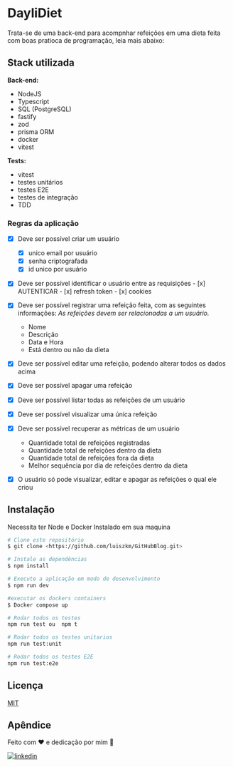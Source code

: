 # DayliDiet
Trata-se de uma back-end para acompnhar refeições em uma dieta feita com boas pratioca de programação, leia mais abaixo:

## Stack utilizada

**Back-end:**
-  NodeJS
- Typescript
- SQL (PostgreSQL)
- fastify
- zod
- prisma ORM
- docker
- vitest

**Tests:**
- vitest
- testes unitários
- testes E2E
- testes de integração
- TDD

### Regras da aplicação

- [X] Deve ser possível criar um usuário
     - [X] unico email por usuário
     - [X] senha criptografada
     - [x] id unico por usuário
- [x] Deve ser possível identificar o usuário entre as requisições
      - [x] AUTENTICAR
      - [x] refresh token
      - [x] cookies
- [x] Deve ser possível registrar uma refeição feita, com as seguintes informações:
    *As refeições devem ser relacionadas a um usuário.*
    - Nome
    - Descrição
    - Data e Hora
    - Está dentro ou não da dieta

- [x] Deve ser possível editar uma refeição, podendo alterar todos os dados acima
- [x] Deve ser possível apagar uma refeição
- [x] Deve ser possível listar todas as refeições de um usuário
- [x] Deve ser possível visualizar uma única refeição
- [x] Deve ser possível recuperar as métricas de um usuário
    - Quantidade total de refeições registradas
    - Quantidade total de refeições dentro da dieta
    - Quantidade total de refeições fora da dieta
    - Melhor sequência por dia de refeições dentro da dieta
- [x] O usuário só pode visualizar, editar e apagar as refeições o qual ele criou


## Instalação

Necessita ter Node e Docker Instalado em sua maquina

```bash
# Clone este repositório
$ git clone <https://github.com/luiszkm/GitHubBlog.git>

# Instale as dependências
$ npm install

# Execute a aplicação em modo de desenvolvimento
$ npm run dev

#executar os dockers containers
$ Docker compose up

# Rodar todos os testes
npm run test ou  npm t

# Rodar todos os testes unitarios
npm run test:unit 

# Rodar todos os testes E2E
npm run test:e2e

```

    
## Licença

[MIT](https://choosealicense.com/licenses/mit/)


## Apêndice

Feito com :heart: e dedicação por mim :rocket:

[![linkedin](https://img.shields.io/badge/linkedin-0A66C2?style=for-the-badge&logo=linkedin&logoColor=white)](https://www.linkedin.com/in/luis-soares-64b0a6227/)


